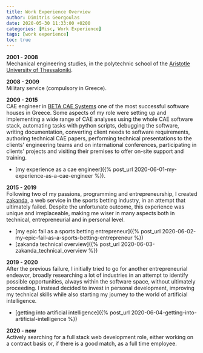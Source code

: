 ```yaml
---
title: Work Experience Overview 
author: Dimitris Georgoulas
date: 2020-05-30 11:33:00 +0200
categories: [Misc, Work Experience]
tags: [work experience]
toc: true
---  
```


**2001 - 2008**   
Mechanical engineering studies, in the polytechnic school of the 
[Aristotle University of Thessaloniki](https://en.wikipedia.org/wiki/Aristotle_University_of_Thessaloniki).

**2008 - 2009**  
Military service (compulsory in Greece).

**2009 - 2015**  
CAE engineer in [BETA CAE Systems](https://www.beta-cae.com/) one of the most successful software houses in Greece. 
Some aspects of my role were setting up and implementing a wide range of CAE analyses using the whole CAE software stack, 
automating tasks with python scripts, debugging the software, writing documentation, converting client needs to software requirements, 
authoring technical CAE papers, performing technical presentations to the clients' engineering teams and on international conferences, 
participating in clients' projects and visiting their premises to offer on-site support and training.
- [my experience as a cae engineer]({% post_url 2020-06-01-my-experience-as-a-cae-engineer %}). 

**2015 - 2019**  
Following two of my passions, programming and entrepreneurship, I created [zakanda](https://www.zakanda.com/), 
a web service in the sports betting industry, in an attempt that ultimately failed. Despite the unfortunate 
outcome, this experience was unique and irreplaceable, making me wiser in many aspects both 
in technical, entrepreneurial and in personal level.
- [my epic fail as a sports betting entrepreneur]({% post_url 2020-06-02-my-epic-fail-as-a-sports-betting-entrepreneur %})
- [zakanda technical overview]({% post_url 2020-06-03-zakanda_technical_overview %})   

**2019 - 2020**  
After the previous failure, I initially tried to go for another entrepreneurial endeavor, broadly researching a lot of industries in an attempt 
to identify possible opportunities, always within the software space, without ultimately proceeding. I instead decided to 
invest in personal development, improving my technical skills while also starting my journey to 
the world of artificial intelligence. 
- [getting into artificial intelligence]({% post_url 2020-06-04-getting-into-artificial-intelligence %})

**2020 - now**  
Actively searching for a full stack web development role, either working οn a contract basis or, if there is a good match, 
as a full time employee. 